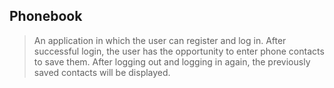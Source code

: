 ## Phonebook

> An application in which the user can register and log in.
> After successful login, the user has the opportunity to enter phone
> contacts to save them. After logging out and logging in again, the
> previously saved contacts will be displayed.
